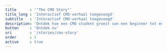 ```yaml
---
title      : '"The CMO Story"'
title_long : 'Interactief CMO-verhaal toegevoegd'
subtitle   : 'Interactief CMO-verhaal toegevoegd'
description: 'Ontdek hoe een CMO student groeit van een beginner tot een ervaren professional.'
button     : 'Ontdek nu'
uri        : '/stories/cmo-story'
order      : 1
active     : true
---
```


